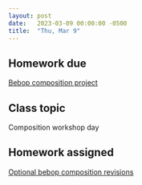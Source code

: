 ```yaml
---
layout: post
date:   2023-03-09 00:00:00 -0500
title:  "Thu, Mar 9"
---
```


## Homework due

[Bebop composition project](https://viva.pressbooks.pub/openmusictheory/chapter/jazz-embellishing-chords/#assignments)

## Class topic

Composition workshop day

## Homework assigned

[Optional bebop composition revisions](https://viva.pressbooks.pub/openmusictheory/chapter/jazz-embellishing-chords/#assignments)

